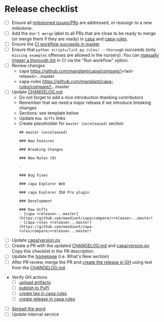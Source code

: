 # Release checklist

- [ ] Ensure all [milestoned issues/PRs](https://github.com/mandiant/capa/milestones) are addressed, or reassign to a new milestone.
- [ ] Add the `don't merge` label to all PRs that are close to be ready to merge (or merge them if they are ready) in [capa](https://github.com/mandiant/capa/pulls) and [capa-rules](https://github.com/mandiant/capa-rules/pulls).
- [ ] Ensure the [CI workflow succeeds in master](https://github.com/mandiant/capa/actions/workflows/tests.yml?query=branch%3Amaster).
- [ ] Ensure that `python scripts/lint.py rules/ --thorough` succeeds (only `missing examples` offenses are allowed in the nursery). You can [manually trigger a thorough lint](https://github.com/mandiant/capa-rules/actions/workflows/tests.yml) in CI via the "Run workflow" option. 
- [ ] Review changes
  - capa https://github.com/mandiant/capa/compare/\<last-release\>...master
  - capa-rules https://github.com/mandiant/capa-rules/compare/\<last-release>\...master
- [ ] Update [CHANGELOG.md](https://github.com/mandiant/capa/blob/master/CHANGELOG.md)
  - Do not forget to add a nice introduction thanking contributors
  - Remember that we need a major release if we introduce breaking changes
  - Sections: see template below
  - Update `Raw diffs` links
  - Create placeholder for `master (unreleased)` section
    ```
    ## master (unreleased)

    ### New Features

    ### Breaking Changes

    ### New Rules (0)

    -

    ### Bug Fixes

    ### capa Explorer Web

    ### capa Explorer IDA Pro plugin

    ### Development

    ### Raw diffs
    - [capa <release>...master](https://github.com/mandiant/capa/compare/<release>...master)
    - [capa-rules <release>...master](https://github.com/mandiant/capa-rules/compare/<release>...master)
    ```
- [ ] Update [capa/version.py](https://github.com/mandiant/capa/blob/master/capa/version.py)
- [ ] Create a PR with the updated [CHANGELOG.md](https://github.com/mandiant/capa/blob/master/CHANGELOG.md) and [capa/version.py](https://github.com/mandiant/capa/blob/master/capa/version.py). Copy this checklist in the PR description.
- [ ] Update the [homepage](https://github.com/mandiant/capa/blob/master/web/public/index.html) (i.e. What's New section)
- [ ] After PR review, merge the PR and [create the release in GH](https://github.com/mandiant/capa/releases/new) using text from the [CHANGELOG.md](https://github.com/mandiant/capa/blob/master/CHANGELOG.md).
- Verify GH actions
  - [ ] [upload artifacts](https://github.com/mandiant/capa/releases)
  - [ ] [publish to PyPI](https://pypi.org/project/flare-capa)
  - [ ] [create tag in capa rules](https://github.com/mandiant/capa-rules/tags)
  - [ ] [create release in capa rules](https://github.com/mandiant/capa-rules/releases)
- [ ] [Spread the word](https://twitter.com)
- [ ] Update internal service
